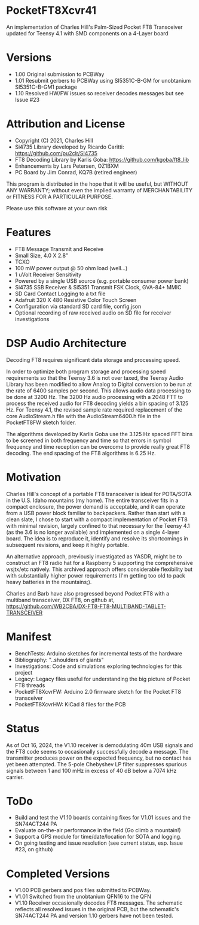 # PocketFT8Xcvr41
An implementation of Charles Hill's Palm-Sized Pocket FT8 Transceiver updated for Teensy 4.1 with SMD components on a 4-Layer board

# Versions
* 1.00 Original submission to PCBWay
* 1.01 Resubmit gerbers to PCBWay using SI5351C-B-GM for unobtanium SI5351C-B-GM1 package
* 1.10 Resolved HW/FW issues so receiver decodes messages but see Issue #23

# Attribution and License
* Copyright (C) 2021, Charles Hill
* Si4735 Library developed by Ricardo Caritti: https://github.com/pu2clr/SI4735
* FT8 Decoding Library by Karlis Goba: https://github.com/kgoba/ft8_lib
* Enhancements by Lars Petersen, OZ1BXM
* PC Board by Jim Conrad, KQ7B (retired engineer)

This program is distributed in the hope that it will be useful, but WITHOUT ANY WARRANTY; without even the implied warranty of MERCHANTABILITY or FITNESS FOR A PARTICULAR PURPOSE.

Please use this software at your own risk

# Features
* FT8 Message Transmit and Receive
* Small Size, 4.0 X 2.8"
* TCXO
* 100 mW power output @ 50 ohm load (well...)
* 1 uVolt Receiver Sensitivity
* Powered by a single USB source (e.g. portable consumer power bank)
* Si4735 SSB Receiver & Si5351 Transmit FSK Clock, GVA-84+ MMIC
* SD Card Contact Logging to a txt file
* Adafruit 320 X 480 Resistive Color Touch Screen
* Configuration via standard SD card file, config.json
* Optional recording of raw received audio on SD file for receiver investigations

# DSP Audio Architecture
Decoding FT8 requires significant data storage and processing speed.

In order to optimize both program storage and processing speed requirements so that the Teensy 3.6 is not over taxed, the Teensy Audio Library has been modified to allow Analog to Digital conversion to be run at the rate of 6400 samples per second. This allows audio data processing to be done at 3200 Hz. The 3200 Hz audio processing with a 2048 FTT to process the received audio for FT8 decoding yields a bin spacing of 3.125 Hz.  For Teensy 4.1, the revised sample rate required replacement of the core AudioStream.h file with the AudioStream6400.h file in the PocketFT8FW sketch folder.

The algorithms developed by Karlis Goba use the 3.125 Hz spaced FFT bins to be screened in both frequency and time so that errors in symbol frequency and time reception  can be overcome to provide really great FT8 decoding. The end spacing of the FT8 algorithms is 6.25 Hz.

# Motivation
Charles Hill's concept of a portable FT8 transceiver is ideal for POTA/SOTA in the U.S. Idaho mountains (my home).  The entire transceiver fits in a compact enclosure, the power demand is acceptable, and it can operate from a USB power block familiar to backpackers.  Rather than start with a clean slate, I chose to start with a compact implementation of Pocket FT8 with minimal revision, largely confined to that necessary for the Teensy 4.1 (as the 3.6 is no longer available) and implemented on a single 4-layer board.  The idea is to reproduce it, identify and resolve its shortcomings in subsequent revisions, and keep it highly portable.

An alternative approach, previously investigated as YASDR, might be to construct an FT8 radio hat for a Raspberry 5 supporting the comprehensive wsjtx/etc natively.  This archived approach offers considerable flexibility but with substantially higher power requirements (I'm getting too old to pack heavy batteries in the mountains;).

Charles and Barb have also progressed beyond Pocket FT8 with a multiband transceiver, DX FT8,
on github at, https://github.com/WB2CBA/DX-FT8-FT8-MULTIBAND-TABLET-TRANSCEIVER

# Manifest
* BenchTests:  Arduino sketches for incremental tests of the hardware
* Bibliography:  "..shoulders of giants"
* Investigations:  Code and simulations exploring technologies for this project
* Legacy:  Legacy files useful for understanding the big picture of Pocket FT8 threads
* PocketFT8XcvrFW:  Arduino 2.0 firmware sketch for the Pocket FT8 transceiver
* PocketFT8XcvrHW:  KiCad 8 files for the PCB

# Status
As of Oct 16, 2024, the V1.10 receiver is demodulating 40m USB signals and the FT8 code seems to occasionally successfully decode a message.  The transmitter produces power on the expected frequency, but no contact has yet been attempted.  The 5-pole Chebyshev LP filter suppresses spurious signals between 1 and 100 mHz in excess of 40 dB below a 7074 kHz carrier.

# ToDo
* Build and test the V1.10 boards containing fixes for V1.01 issues and the SN74ACT244 PA
* Evaluate on-the-air performance in the field (Go climb a mountain!)
* Support a GPS module for time/date/location for SOTA and logging.
* On going testing and issue resolution (see current status, esp. Issue #23, on github)

# Completed Versions
* V1.00 PCB gerbers and pos files submitted to PCBWay.
* V1.01 Switched from the unobtanium QFN16 to the QFN
* V1.10 Receiver occasionally decodes FT8 messages.  The schematic reflects all resolved issues in the original PCB, but the schematic's SN74ACT244 PA and version 1.10 gerbers have not been tested.


